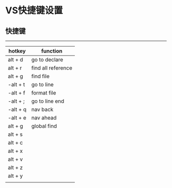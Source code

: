 # VS快捷键设置

## 快捷键

---
|hotkey|function|
|-|-|
|alt + d|go to declare|
|alt + r|find all reference|
|alt + g|find file|
|-alt + t|go to line|
|-alt + f|format file|
|-alt + ;|go to line end|
|-alt + q|nav back|
|-alt + e|nav ahead|
|alt + g|global find|
|alt + s||
|alt + c||
|alt + x||
|alt + v||
|alt + z||
|alt + y||
|||